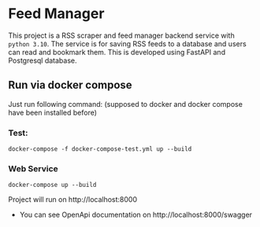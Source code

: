# Feed Manager
This project is a RSS scraper and feed manager backend service with `python 3.10`. The service is for saving RSS feeds to a database and users can read and bookmark them.
This is developed using FastAPI and Postgresql database.

## Run via docker compose

Just run following command: (supposed to docker and docker compose have been installed before)
### Test:
```shell script
docker-compose -f docker-compose-test.yml up --build    
```
### Web Service
```shell script
docker-compose up --build
```
Project will run on http://localhost:8000

* You can see OpenApi documentation on http://localhost:8000/swagger
